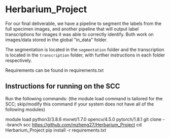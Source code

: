 # Herbarium_Project

For our final deliverable, we have a pipeline to segment the labels from the full specimen images, and another pipeline that will output label transcriptions
for images it was able to correctly identify. Both work on images/data stored in the global "in_data" folder. 

The segmentation is located in the `segmentation` folder and the transcription is located in the `transcription` folder, with further instructions in each
folder respectively. 

Requirements can be found in requirements.txt

## Instructions for running on the SCC
Run the following commands: (the module load command is tailored for the SCC; skip/modify this command if your system does not have all of the following modules)

module load python3/3.8.6 mxnet/1.7.0 opencv/4.5.0 pytorch/1.8.1
git clone --branch scc https://github.com/mzheng27/Herbarium_Project
cd Herbarium_Project
pip install -r requirements.txt
